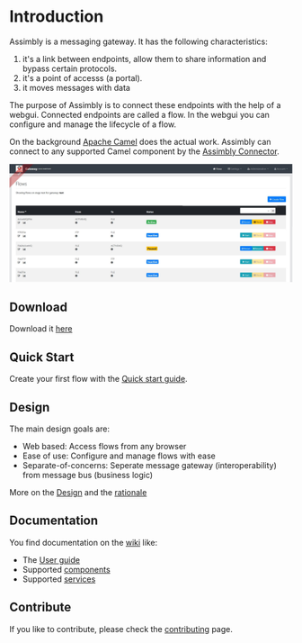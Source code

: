 # Introduction

Assimbly is a messaging gateway. It has the following characteristics:

1. it's a link between endpoints, allow them to share information and bypass certain protocols.
2. it's a point of accesss (a portal).
3. it moves messages with data

The purpose of Assimbly is to connect these endpoints with the help of a webgui. Connected endpoints are called a flow.
In the webgui you can configure and manage the lifecycle of a flow.

On the background [Apache Camel](https://github.com/apache/camel) does the actual work. Assimbly can connect
to any supported Camel component by the [Assimbly Connector](https://github.com/assimbly/connector).

![alt text](src/main/webapp/content/images/assimbly_screenshot.jpg?raw=true "Flows page")


## Download

Download it [here](https://github.com/assimbly/gateway/releases)


## Quick Start

Create your first flow with the [Quick start guide](https://github.com/assimbly/gateway/wiki/quick-start).


## Design

The main design goals are:

* Web based: Access flows from any browser
* Ease of use: Configure and manage flows with ease
* Separate-of-concerns: Seperate message gateway (interoperability) from message bus (business logic)

More on the [Design](https://github.com/assimbly/gateway/wiki/design) and the [rationale](https://github.com/assimbly/gateway/wiki/Rationale-&-Advantages)
 

## Documentation

You find documentation on the [wiki](https://github.com/assimbly/gateway/wiki) like:

* The [User guide](https://github.com/assimbly/gateway/wiki/user-guide)
* Supported [components](https://github.com/assimbly/gateway/wiki/components) 
* Supported [services](https://github.com/assimbly/gateway/wiki/services) 
 
	
## Contribute

If you like to contribute, please check the [contributing](https://github.com/assimbly/gateway/blob/master/CONTRIBUTING.md) page.